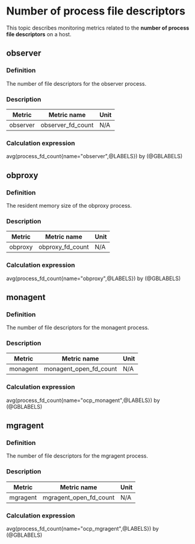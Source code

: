 # Number of process file descriptors

This topic describes monitoring metrics related to the **number of process file descriptors** on a host.

## observer

### Definition

The number of file descriptors for the observer process.

### Description

| **Metric** | **Metric name** | **Unit** |
|---------|----------|--------|
| observer | observer_fd_count | N/A |

### Calculation expression

avg(process_fd_count{name="observer",@LABELS}) by (@GBLABELS)

## obproxy

### Definition

The resident memory size of the obproxy process.

### Description

| **Metric** | **Metric name** | **Unit** |
|---------|----------|--------|
| obproxy | obproxy_fd_count | N/A |

### Calculation expression

avg(process_fd_count{name="obproxy",@LABELS}) by (@GBLABELS)

## monagent

### Definition

The number of file descriptors for the monagent process.

### Description

| **Metric** | **Metric name** | **Unit** |
|---------|----------|--------|
| monagent | monagent_open_fd_count | N/A |

### Calculation expression

avg(process_fd_count{name="ocp_monagent",@LABELS}) by (@GBLABELS)

## mgragent

### Definition

The number of file descriptors for the mgragent process.

### Description

| **Metric** | **Metric name** | **Unit** |
|---------|----------|--------|
| mgragent | mgragent_open_fd_count | N/A |

### Calculation expression

avg(process_fd_count{name="ocp_mgragent",@LABELS}) by (@GBLABELS)
